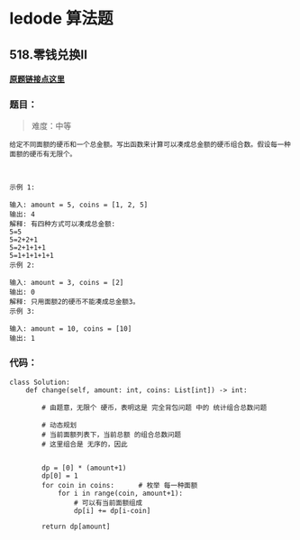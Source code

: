# ledode 算法题

## 518.零钱兑换II

#### [原题链接点这里](https://leetcode-cn.com/problems/coin-change-2/)


### 题目：
> 难度：中等

    给定不同面额的硬币和一个总金额。写出函数来计算可以凑成总金额的硬币组合数。假设每一种面额的硬币有无限个。



    示例 1:

    输入: amount = 5, coins = [1, 2, 5]
    输出: 4
    解释: 有四种方式可以凑成总金额:
    5=5
    5=2+2+1
    5=2+1+1+1
    5=1+1+1+1+1
    示例 2:

    输入: amount = 3, coins = [2]
    输出: 0
    解释: 只用面额2的硬币不能凑成总金额3。
    示例 3:

    输入: amount = 10, coins = [10] 
    输出: 1





### 代码：
    class Solution:
        def change(self, amount: int, coins: List[int]) -> int:

            # 由题意，无限个 硬币，表明这是 完全背包问题 中的 统计组合总数问题

            # 动态规划
            # 当前面额列表下，当前总额 的组合总数问题
            # 这里组合是 无序的，因此

            
            dp = [0] * (amount+1)
            dp[0] = 1
            for coin in coins:      # 枚举 每一种面额
                for i in range(coin, amount+1):        
                    # 可以有当前面额组成
                    dp[i] += dp[i-coin]

            return dp[amount]